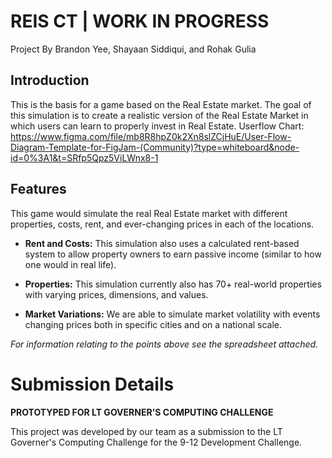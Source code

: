 # REIS CT  |  WORK IN PROGRESS

Project By Brandon Yee, Shayaan Siddiqui, and Rohak Gulia 

## Introduction

This is the basis for a game based on the Real Estate market. The goal of this simulation is to create a realistic version of the Real Estate Market in which users can learn to properly invest in Real Estate.
Userflow Chart: https://www.figma.com/file/mb8R8hpZ0k2Xn8slZCjHuE/User-Flow-Diagram-Template-for-FigJam-(Community)?type=whiteboard&node-id=0%3A1&t=SRfp5Qpz5ViLWnx8-1

## Features

This game would simulate the real Real Estate market with different properties, costs, rent, and ever-changing prices in each of the locations.

 - **Rent and Costs:** This simulation also uses a calculated rent-based system to allow property owners to earn passive income (similar to how one would in real life).

 - **Properties:** This simulation currently also has 70+ real-world properties with varying prices, dimensions, and values.

 - **Market Variations:** We are able to simulate market volatility with events changing prices both in specific cities and on a national scale.

_For information relating to the points above see the spreadsheet attached._

# Submission Details
**PROTOTYPED FOR LT GOVERNER'S COMPUTING CHALLENGE**

This project was developed by our team as a submission to the LT Governer's Computing Challenge for the 9-12 Development Challenge. 
